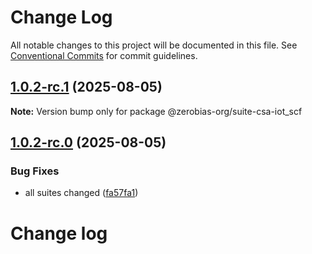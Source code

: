 # Change Log

All notable changes to this project will be documented in this file.
See [Conventional Commits](https://conventionalcommits.org) for commit guidelines.

## [1.0.2-rc.1](https://github.com/zerobias-org/suite/compare/@zerobias-org/suite-csa-iot_scf@1.0.2-rc.0...@zerobias-org/suite-csa-iot_scf@1.0.2-rc.1) (2025-08-05)

**Note:** Version bump only for package @zerobias-org/suite-csa-iot_scf





## [1.0.2-rc.0](https://github.com/zerobias-org/suite/compare/@zerobias-org/suite-csa-iot_scf@1.0.1...@zerobias-org/suite-csa-iot_scf@1.0.2-rc.0) (2025-08-05)


### Bug Fixes

* all suites changed ([fa57fa1](https://github.com/zerobias-org/suite/commit/fa57fa1af7628003297df46b2d7740fe95bd2666))





# Change log

